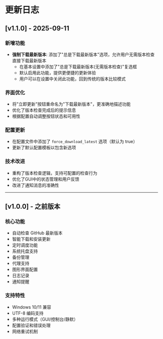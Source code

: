 # 更新日志

## [v1.1.0] - 2025-09-11

### 新增功能
- **强制下载最新版本**: 添加了"总是下载最新版本"选项，允许用户无需版本检查直接下载最新版本
  - 在基本设置中添加了"总是下载最新版本(无需版本检查)"复选框
  - 默认启用此功能，提供更便捷的更新体验
  - 用户可以在设置中关闭此功能，回到传统的版本比较模式

### 界面优化
- 将"立即更新"按钮重命名为"下载最新版本"，更准确地描述功能
- 优化了版本检查完成后的提示信息
- 根据配置自动调整按钮状态和可用性

### 配置更新
- 在配置文件中添加了 `force_download_latest` 选项（默认为 true）
- 更新了默认配置模板以包含新选项

### 技术改进
- 重构了版本检查逻辑，支持可配置的检查行为
- 优化了GUI中的状态管理和用户反馈
- 改进了通知消息的准确性

---

## [v1.0.0] - 之前版本

### 核心功能
- 自动检查 GitHub 最新版本
- 智能下载和安装更新
- 定时调度功能
- 系统托盘支持
- 备份管理
- 代理支持
- 图形界面配置
- 日志记录
- 通知提醒

### 支持特性
- Windows 10/11 兼容
- UTF-8 编码支持
- 多种运行模式（GUI/控制台/静默）
- 配置验证和错误处理
- 网络重试机制